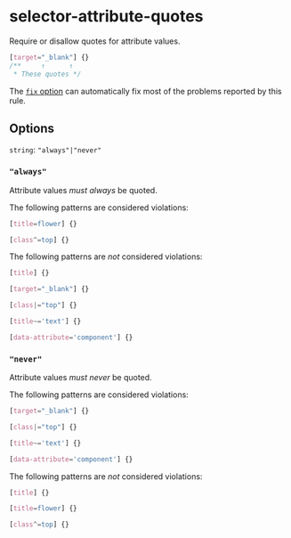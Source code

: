 # selector-attribute-quotes

Require or disallow quotes for attribute values.

<!-- prettier-ignore -->
```css
[target="_blank"] {}
/**     ↑      ↑
 * These quotes */
```

The [`fix` option](../../../docs/user-guide/usage/options.md#fix) can automatically fix most of the problems reported by this rule.

## Options

`string`: `"always"|"never"`

### `"always"`

Attribute values _must always_ be quoted.

The following patterns are considered violations:

<!-- prettier-ignore -->
```css
[title=flower] {}
```

<!-- prettier-ignore -->
```css
[class^=top] {}
```

The following patterns are _not_ considered violations:

<!-- prettier-ignore -->
```css
[title] {}
```

<!-- prettier-ignore -->
```css
[target="_blank"] {}
```

<!-- prettier-ignore -->
```css
[class|="top"] {}
```

<!-- prettier-ignore -->
```css
[title~='text'] {}
```

<!-- prettier-ignore -->
```css
[data-attribute='component'] {}
```

### `"never"`

Attribute values _must never_ be quoted.

The following patterns are considered violations:

<!-- prettier-ignore -->
```css
[target="_blank"] {}
```

<!-- prettier-ignore -->
```css
[class|="top"] {}
```

<!-- prettier-ignore -->
```css
[title~='text'] {}
```

<!-- prettier-ignore -->
```css
[data-attribute='component'] {}
```

The following patterns are _not_ considered violations:

<!-- prettier-ignore -->
```css
[title] {}
```

<!-- prettier-ignore -->
```css
[title=flower] {}
```

<!-- prettier-ignore -->
```css
[class^=top] {}
```

